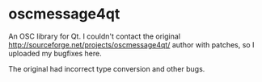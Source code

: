 oscmessage4qt
=============

An OSC library for Qt. I couldn't contact the original http://sourceforge.net/projects/oscmessage4qt/ author with patches, so I uploaded my bugfixes here.

The original had incorrect type conversion and other bugs.
